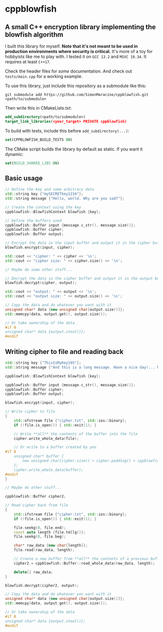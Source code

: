# cppblowfish

## A small C++ encryption library implementing the blowfish algorithm

I built this library for myself. **Note that it's not meant to be used in production environments where
security is critical.** It's more of a toy for hobbyists like me to play with. I tested it on
`GCC 13.2` and `MSVC 19.34`. It requires at least `C++17`.

Check the header files for _some_ documentation. And check out `tests/main.cpp` for a working
example.

To use this library, just include this repository as a submodule like this:

`git submodule add https://github.com/SimonMaracine/cppblowfish.git <path/to/submodule>`

Then write this in CMakeLists.txt:

```cmake
add_subdirectory(<path/to/submodule>)
target_link_libraries(<your_target> PRIVATE cppblowfish)
```

To build with tests, include this before `add_subdirectory(...)`:

```cmake
set(CPPBLOWFISH_BUILD_TESTS ON)
```

The CMake script builds the library by default as static. If you want it dynamic:

```cmake
set(BUILD_SHARED_LIBS ON)
```

## Basic usage

```c++
// Define the key and some arbitrary data
std::string key {"mySECRETkey1234"};
std::string message {"Hello, world. Why are you sad?"};

// Create the context using the key
cppblowfish::BlowfishContext blowfish {key};

// Define the buffers used
cppblowfish::Buffer input {message.c_str(), message.size()};
cppblowfish::Buffer cipher;
cppblowfish::Buffer output;

// Encrypt the data in the input buffer and output it in the cipher buffer
blowfish.encrypt(input, cipher);

std::cout << "cipher: " << cipher << '\n';
std::cout << "cipher size: " << cipher.size() << '\n';

// Maybe do some other stuff...

// Decrypt the data in the cipher buffer and output it in the output buffer
blowfish.decrypt(cipher, output);

std::cout << "output: " << output << '\n';
std::cout << "output size: " << output.size() << '\n';

// Copy the data and do whatever you want with it
unsigned char* data {new unsigned char[output.size()]};
std::memcpy(data, output.get(), output.size());

// Or take ownership of the data
#if 0
unsigned char* data {output.steal()};
#endif
```

## Writing cipher to file and reading back

```c++
std::string key {"ThisIsMyKey19S"};
std::string message {"And this is a long message. Have a nice day!... Maybe it works. If you read this, then it works."};

cppblowfish::BlowfishContext blowfish {key};

cppblowfish::Buffer input {message.c_str(), message.size()};
cppblowfish::Buffer cipher;
cppblowfish::Buffer output;

blowfish.encrypt(input, cipher);

// Write cipher to file
{
    std::ofstream file {"cipher.txt", std::ios::binary};
    if (!file.is_open()) { std::exit(1); }

    // Write **all** the contents of the buffer into the file
    cipher.write_whole_data(file);

    // Or write to a buffer created by you
#if 0
    unsigned char* buffer {
        new unsigned char[cipher.size() + cipher.padding() + cppblowfish::BUFFER_OFFSET]
    };
    cipher.write_whole_data(buffer);
#endif
}

// Maybe do other stuff...

cppblowfish::Buffer cipher2;

// Read cipher back from file
{
    std::ifstream file {"cipher.txt", std::ios::binary};
    if (!file.is_open()) { std::exit(1); }

    file.seekg(0, file.end);
    const auto length {file.tellg()};
    file.seekg(0, file.beg);

    char* raw_data {new char[length]};
    file.read(raw_data, length);

    // Create a new buffer from **all** the contents of a previous buffer
    cipher2 = cppblowfish::Buffer::read_whole_data(raw_data, length);

    delete[] raw_data;
}

blowfish.decrypt(cipher2, output);

// Copy the data and do whatever you want with it
unsigned char* data {new unsigned char[output.size()]};
std::memcpy(data, output.get(), output.size());

// Or take ownership of the data
#if 0
unsigned char* data {output.steal()};
#endif
```
